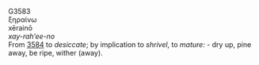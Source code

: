 <body>
  <p>G3583<br>  ξηραίνω  <br> xērainō  <br><i>xay-rah‘ee-no </i><br>From <a href="g3584.htm">3584</a>  to <i>desiccate</i>; by implication to <i>shrivel</i>, to <i>mature:</i> - dry up, pine away, be ripe, wither (away).<br></p>
 </body>